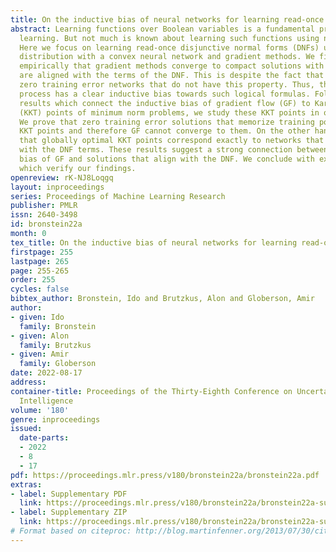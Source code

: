 ```yaml
---
title: On the inductive bias of neural networks for learning read-once DNFs
abstract: Learning functions over Boolean variables is a fundamental problem in machine
  learning. But not much is known about learning such functions using neural networks.
  Here we focus on learning read-once disjunctive normal forms (DNFs) under the uniform
  distribution with a convex neural network and gradient methods. We first observe
  empirically that gradient methods converge to compact solutions with neurons that
  are aligned with the terms of the DNF. This is despite the fact that there are many
  zero training error networks that do not have this property. Thus, the learning
  process has a clear inductive bias towards such logical formulas. Following recent
  results which connect the inductive bias of gradient flow (GF) to Karush-Kuhn-Tucker
  (KKT) points of minimum norm problems, we study these KKT points in our setting.
  We prove that zero training error solutions that memorize training points are not
  KKT points and therefore GF cannot converge to them. On the other hand, we prove
  that globally optimal KKT points correspond exactly to networks that are aligned
  with the DNF terms. These results suggest a strong connection between the inductive
  bias of GF and solutions that align with the DNF. We conclude with extensive experiments
  which verify our findings.
openreview: rK-NJ8Loqgq
layout: inproceedings
series: Proceedings of Machine Learning Research
publisher: PMLR
issn: 2640-3498
id: bronstein22a
month: 0
tex_title: On the inductive bias of neural networks for learning read-once DNFs
firstpage: 255
lastpage: 265
page: 255-265
order: 255
cycles: false
bibtex_author: Bronstein, Ido and Brutzkus, Alon and Globerson, Amir
author:
- given: Ido
  family: Bronstein
- given: Alon
  family: Brutzkus
- given: Amir
  family: Globerson
date: 2022-08-17
address:
container-title: Proceedings of the Thirty-Eighth Conference on Uncertainty in Artificial
  Intelligence
volume: '180'
genre: inproceedings
issued:
  date-parts:
  - 2022
  - 8
  - 17
pdf: https://proceedings.mlr.press/v180/bronstein22a/bronstein22a.pdf
extras:
- label: Supplementary PDF
  link: https://proceedings.mlr.press/v180/bronstein22a/bronstein22a-supp.pdf
- label: Supplementary ZIP
  link: https://proceedings.mlr.press/v180/bronstein22a/bronstein22a-supp.zip
# Format based on citeproc: http://blog.martinfenner.org/2013/07/30/citeproc-yaml-for-bibliographies/
---
```

